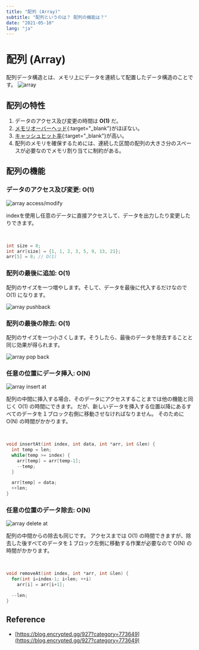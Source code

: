 ```yaml
---
title: "配列 (Array)"
subtitle: "配列というのは？ 配列の機能は？"
date: "2021-05-10"
lang: "ja"
---
```



# 配列 (Array)

配列データ構造とは、メモリ上にデータを連続して配置したデータ構造のことです。
![array](/images/in-post/dsa/array/array.png)


## 配列の特性 
1. データのアクセス及び変更の時間は **O(1)** だ。
2. [メモリオーバーヘッド](https://wa3.i-3-i.info/word12471.html){:target="_blank"}がほぼない。
3. [キャッシュヒット率](https://www.cloudflare.com/ja-jp/learning/cdn/what-is-a-cache-hit-ratio/){:target="_blank"}が高い。
4. 配列のメモリを確保するためには、連続した区間の配列の大きさ分のスペースが必要なのでメモリ割り当てに制約がある。

## 配列の機能

<style>
img {max-width: 90% !important;}
</style>

### データのアクセス及び変更: O(1)
![array access/modify](/images/in-post/dsa/array/array-access-modify.png)

indexを使用し任意のデータに直接アクセスして、データを出力したり変更したりできます。

<br />

```cpp
int size = 8;
int arr[size] = {1, 1, 2, 3, 5, 9, 13, 21};
arr[5] = 8; // O(1)
```

### 配列の最後に追加: O(1)
配列のサイズを一つ増やします。そして、データを最後に代入するだけなので O(1) になります。

![array pushback](/images/in-post/dsa/array/array-pushback.png)

### 配列の最後の除去: O(1)
配列のサイズを一つ小さくします。そうしたら、最後のデータを除去することと同じ効果が得られます。

![array pop back](/images/in-post/dsa/array/array-popback.png)


### 任意の位置にデータ挿入: O(N) 
![array insert at](/images/in-post/dsa/array/array-insertat.png)

配列の中間に挿入する場合、そのデータにアクセスすることまでは他の機能と同じく O(1) の時間にできます。
だが、新しいデータを挿入する位置以降にあるすべてのデータを１ブロック右側に移動させなければなりません。
そのために O(N) の時間がかかります。

<br />

```cpp
void insertAt(int index, int data, int *arr, int &len) {
  int temp = len; 
  while(temp >= index) {
    arr[temp] = arr[temp-1];
    --temp;
  }

  arr[temp] = data;
  ++len;
}
```

### 任意の位置のデータ除去: O(N)
![array delete at](/images/in-post/dsa/array/array-deleteat.png)

配列の中間からの除去も同じです。
アクセスまでは O(1) の時間できますが、除去した後すべてのデータを１ブロック左側に移動する作業が必要なので O(N) の時間がかかります。

<br />

```cpp
void removeAt(int index, int *arr, int &len) {
  for(int i=index-1; i<len; ++i) 
    arr[i] = arr[i+1];

  --len;
}
```

## Reference
- [https://blog.encrypted.gg/927?category=773649](https://blog.encrypted.gg/927?category=773649)